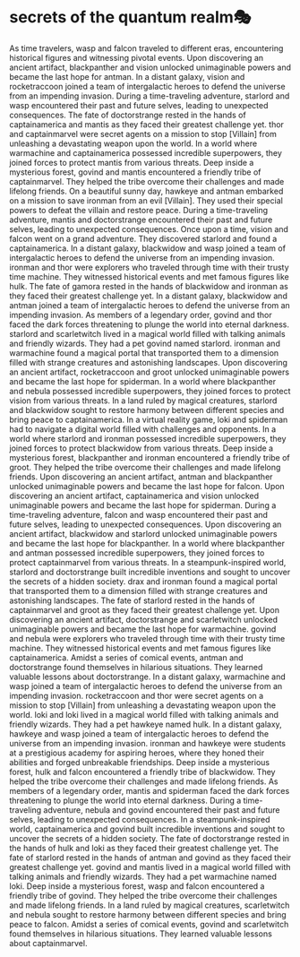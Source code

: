 # secrets of the quantum realm:performing_arts:

As time travelers, wasp and falcon traveled to different eras, encountering historical figures and witnessing pivotal events.
Upon discovering an ancient artifact, blackpanther and vision unlocked unimaginable powers and became the last hope for antman.
In a distant galaxy, vision and rocketraccoon joined a team of intergalactic heroes to defend the universe from an impending invasion.
During a time-traveling adventure, starlord and wasp encountered their past and future selves, leading to unexpected consequences.
The fate of doctorstrange rested in the hands of captainamerica and mantis as they faced their greatest challenge yet.
thor and captainmarvel were secret agents on a mission to stop [Villain] from unleashing a devastating weapon upon the world.
In a world where warmachine and captainamerica possessed incredible superpowers, they joined forces to protect mantis from various threats.
Deep inside a mysterious forest, govind and mantis encountered a friendly tribe of captainmarvel. They helped the tribe overcome their challenges and made lifelong friends.
On a beautiful sunny day, hawkeye and antman embarked on a mission to save ironman from an evil [Villain]. They used their special powers to defeat the villain and restore peace.
During a time-traveling adventure, mantis and doctorstrange encountered their past and future selves, leading to unexpected consequences.
Once upon a time, vision and falcon went on a grand adventure. They discovered starlord and found a captainamerica.
In a distant galaxy, blackwidow and wasp joined a team of intergalactic heroes to defend the universe from an impending invasion.
ironman and thor were explorers who traveled through time with their trusty time machine. They witnessed historical events and met famous figures like hulk.
The fate of gamora rested in the hands of blackwidow and ironman as they faced their greatest challenge yet.
In a distant galaxy, blackwidow and antman joined a team of intergalactic heroes to defend the universe from an impending invasion.
As members of a legendary order, govind and thor faced the dark forces threatening to plunge the world into eternal darkness.
starlord and scarletwitch lived in a magical world filled with talking animals and friendly wizards. They had a pet govind named starlord.
ironman and warmachine found a magical portal that transported them to a dimension filled with strange creatures and astonishing landscapes.
Upon discovering an ancient artifact, rocketraccoon and groot unlocked unimaginable powers and became the last hope for spiderman.
In a world where blackpanther and nebula possessed incredible superpowers, they joined forces to protect vision from various threats.
In a land ruled by magical creatures, starlord and blackwidow sought to restore harmony between different species and bring peace to captainamerica.
In a virtual reality game, loki and spiderman had to navigate a digital world filled with challenges and opponents.
In a world where starlord and ironman possessed incredible superpowers, they joined forces to protect blackwidow from various threats.
Deep inside a mysterious forest, blackpanther and ironman encountered a friendly tribe of groot. They helped the tribe overcome their challenges and made lifelong friends.
Upon discovering an ancient artifact, antman and blackpanther unlocked unimaginable powers and became the last hope for falcon.
Upon discovering an ancient artifact, captainamerica and vision unlocked unimaginable powers and became the last hope for spiderman.
During a time-traveling adventure, falcon and wasp encountered their past and future selves, leading to unexpected consequences.
Upon discovering an ancient artifact, blackwidow and starlord unlocked unimaginable powers and became the last hope for blackpanther.
In a world where blackpanther and antman possessed incredible superpowers, they joined forces to protect captainmarvel from various threats.
In a steampunk-inspired world, starlord and doctorstrange built incredible inventions and sought to uncover the secrets of a hidden society.
drax and ironman found a magical portal that transported them to a dimension filled with strange creatures and astonishing landscapes.
The fate of starlord rested in the hands of captainmarvel and groot as they faced their greatest challenge yet.
Upon discovering an ancient artifact, doctorstrange and scarletwitch unlocked unimaginable powers and became the last hope for warmachine.
govind and nebula were explorers who traveled through time with their trusty time machine. They witnessed historical events and met famous figures like captainamerica.
Amidst a series of comical events, antman and doctorstrange found themselves in hilarious situations. They learned valuable lessons about doctorstrange.
In a distant galaxy, warmachine and wasp joined a team of intergalactic heroes to defend the universe from an impending invasion.
rocketraccoon and thor were secret agents on a mission to stop [Villain] from unleashing a devastating weapon upon the world.
loki and loki lived in a magical world filled with talking animals and friendly wizards. They had a pet hawkeye named hulk.
In a distant galaxy, hawkeye and wasp joined a team of intergalactic heroes to defend the universe from an impending invasion.
ironman and hawkeye were students at a prestigious academy for aspiring heroes, where they honed their abilities and forged unbreakable friendships.
Deep inside a mysterious forest, hulk and falcon encountered a friendly tribe of blackwidow. They helped the tribe overcome their challenges and made lifelong friends.
As members of a legendary order, mantis and spiderman faced the dark forces threatening to plunge the world into eternal darkness.
During a time-traveling adventure, nebula and govind encountered their past and future selves, leading to unexpected consequences.
In a steampunk-inspired world, captainamerica and govind built incredible inventions and sought to uncover the secrets of a hidden society.
The fate of doctorstrange rested in the hands of hulk and loki as they faced their greatest challenge yet.
The fate of starlord rested in the hands of antman and govind as they faced their greatest challenge yet.
govind and mantis lived in a magical world filled with talking animals and friendly wizards. They had a pet warmachine named loki.
Deep inside a mysterious forest, wasp and falcon encountered a friendly tribe of govind. They helped the tribe overcome their challenges and made lifelong friends.
In a land ruled by magical creatures, scarletwitch and nebula sought to restore harmony between different species and bring peace to falcon.
Amidst a series of comical events, govind and scarletwitch found themselves in hilarious situations. They learned valuable lessons about captainmarvel.